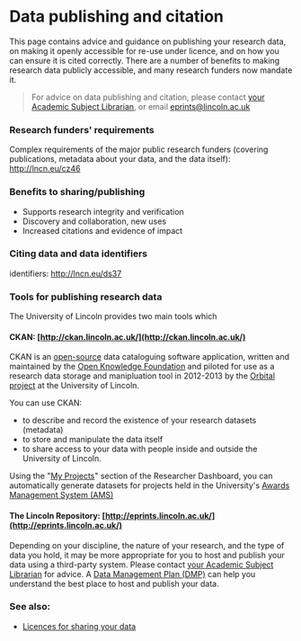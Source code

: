 # Data publishing and citation

This page contains advice and guidance on publishing your research data, on making it openly accessible for re-use under licence, and on how you can ensure it is cited correctly. There are a number of benefits to making research data publicly accessible, and many research funders now mandate it.

> For advice on data publishing and citation, please contact [your Academic Subject Librarian](http://library.lincoln.ac.uk/home/learning-development/academic-subject-librarians/contact-your-academic-subject-librarian/), or email [eprints@lincoln.ac.uk](mailto:eprints@lincoln.ac.uk)

### Research funders' requirements

Complex requirements of the major public research funders (covering publications, metadata about your data, and the data itself): http://lncn.eu/cz46

### Benefits to sharing/publishing

* Supports research integrity and verification
* Discovery and collaboration, new uses
* Increased citations and evidence of impact

### Citing data and data identifiers

identifiers: http://lncn.eu/ds37

### Tools for publishing research data

The University of Lincoln provides two main tools which

#### CKAN: [http://ckan.lincoln.ac.uk/](http://ckan.lincoln.ac.uk/)

CKAN is an [open-source](https://en.wikipedia.org/wiki/Open_source_software) data cataloguing software application, written and maintained by the [Open Knowledge Foundation](http://okfn.org/) and piloted for use as a research data storage and manipluation tool in 2012-2013 by the [Orbital project](http://orbital.blogs.lincoln.ac.uk/) at the University of Lincoln.

You can use CKAN:

* to describe and record the existence of your research datasets (metadata)
* to store and manipulate the data itself
* to share access to your data with people inside and outside the University of Lincoln.

Using the "[My Projects](https://orbital.lincoln.ac.uk/projects)" section of the Researcher Dashboard, you can automatically generate datasets for projects held in the University's [Awards Management System (AMS)](https://ams.lincoln.ac.uk/)

<!--- More information about CKAN is available in this help guide. -->

####  The Lincoln Repository: [http://eprints.lincoln.ac.uk/](http://eprints.lincoln.ac.uk/)

<!--- More information about the Lincoln Repository is available in this help guide. -->

Depending on your discipline, the nature of your research, and the type of data you hold, it may be more appropriate for you to host and publish your data using a third-party system. Please contact [your Academic Subject Librarian](http://library.lincoln.ac.uk/home/learning-development/academic-subject-librarians/contact-your-academic-subject-librarian/) for advice. A [Data Management Plan (DMP)](https://orbital.lincoln.ac.uk/training-dmp) can help you understand the best place to host and publish your data.

### See also:

* [Licences for sharing your data](https://orbital.lincoln.ac.uk/training-licences)